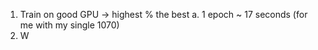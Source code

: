 1. Train on good GPU -> highest % the best
	a. 1 epoch ~ 17 seconds (for me with my single 1070)
2. W
